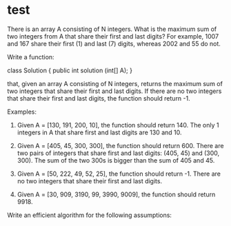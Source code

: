 # test


There is an array A consisting of N integers. What is the maximum sum of two integers from A that share their first and last digits? For example, 1007 and 167 share their first (1) and last (7) digits, whereas 2002 and 55 do not.

Write a function:

class Solution { public int solution (int[] A); }

that, given an array A consisting of N integers, returns the maximum sum of two integers that share their first and last digits. If there are no two integers that share their first and last digits, the function should return -1.

Examples:

1. Given A = [130, 191, 200, 10], the function should return 140. The only 1 integers in A that share first and last digits are 130 and 10.

2. Given A = [405, 45, 300, 300], the function should return 600. There are two pairs of integers that share first and last digits: (405, 45) and (300, 300). The sum of the two 300s is bigger than the sum of 405 and 45.

3. Given A = [50, 222, 49, 52, 25], the function should return -1. There are no two integers that share their first and last digits.

4. Given A = [30, 909, 3190, 99, 3990, 9009], the function should return 9918.

Write an efficient algorithm for the following assumptions:

